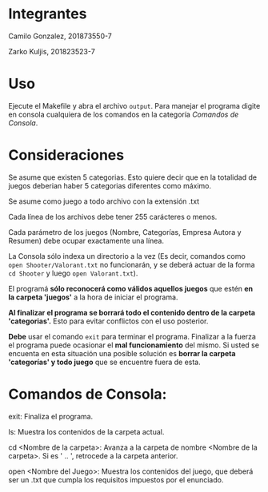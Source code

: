 
# Integrantes
Camilo Gonzalez, 201873550-7

Zarko Kuljis, 201823523-7
# Uso
Ejecute el Makefile y abra el archivo `output`. Para manejar el programa digite en consola cualquiera de los comandos en la categoría *Comandos de Consola*.
# Consideraciones
Se asume que existen 5 categorias. Esto quiere decir que en la totalidad de juegos deberian haber 5 categorias diferentes como máximo.

Se asume como juego a todo archivo con la extensión .txt

Cada línea de los archivos debe tener 255 carácteres o menos.

Cada parámetro de los juegos (Nombre, Categorías, Empresa Autora y Resumen) debe ocupar exactamente una línea.

La Consola sólo indexa un directorio a la vez (Es decir, comandos como `open Shooter/Valorant.txt` no funcionarán, y se deberá actuar de la forma `cd Shooter` y luego `open Valorant.txt`).

El programá **sólo reconocerá como válidos aquellos juegos** que estén **en la carpeta 'juegos'** a la hora de iniciar el programa.

**Al finalizar el programa se borrará todo el contenido dentro de la carpeta 'categorias'.** Esto para evitar conflictos con el uso posterior.

**Debe** usar el comando `exit` para terminar el programa. Finalizar a la fuerza el programa puede ocasionar el **mal funcionamiento** del mismo.
Si usted se encuenta en esta situación una posible solución es **borrar la carpeta 'categorías' y todo juego** que se encuentre fuera de esta.
# Comandos de Consola:
exit: Finaliza el programa.

ls: Muestra los contenidos de la carpeta actual.

cd \<Nombre de la carpeta\>: Avanza a la carpeta de nombre \<Nombre de la carpeta\>. Si es ' .. ', retrocede a la carpeta anterior.

open \<Nombre del Juego\>: Muestra los contenidos del juego, que deberá ser un .txt que cumpla los requisitos impuestos por el enunciado.